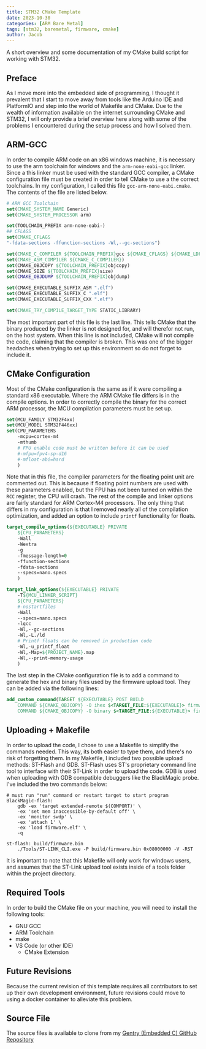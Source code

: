 ```yaml
---
title: STM32 CMake Template
date: 2023-10-30
categories: [ARM Bare Metal]
tags: [stm32, baremetal, firmware, cmake]
author: Jacob
---
```


A short overview and some documentation of my CMake build script for working with STM32.

## Preface
As I move more into the embedded side of programming, I thought it prevalent that I start to move away from tools like the Arduino IDE and PlatformIO and step into the world of Makefile and CMake. Due to the wealth of information available on the internet surrounding CMake and STM32, I will only provide a brief overview here along with some of the problems I encountered during the setup process and how I solved them.

## ARM-GCC
In order to compile ARM code on an x86 windows machine, it is necessary to use the arm toolchain for windows and the `arm-none-eabi-gcc` linker. Since a this linker must be used with the standard GCC compiler, a CMake configuration file must be created in order to tell CMake to use a the correct toolchains. In my configuration, I called this file `gcc-arm-none-eabi.cmake`. The contents of the file are listed below.
```cmake
# ARM GCC Toolchain
set(CMAKE_SYSTEM_NAME Generic)
set(CMAKE_SYSTEM_PROCESSOR arm)

set(TOOLCHAIN_PREFIX arm-none-eabi-)
## CFLAGS
set(CMAKE_CFLAGS
"-fdata-sections -ffunction-sections -Wl,--gc-sections")

set(CMAKE_C_COMPILER ${TOOLCHAIN_PREFIX}gcc ${CMAKE_CFLAGS} ${CMAKE_LDFLAGS})
set(CMAKE_ASM_COMPILER ${CMAKE_C_COMPILER})
set(CMAKE_OBJCOPY ${TOOLCHAIN_PREFIX}objcopy)
set(CMAKE_SIZE ${TOOLCHAIN_PREFIX}size)
set(CMAKE_OBJDUMP ${TOOLCHAIN_PREFIX}objdump)

set(CMAKE_EXECUTABLE_SUFFIX_ASM ".elf")
set(CMAKE_EXECUTABLE_SUFFIX_C ".elf")
set(CMAKE_EXECUTABLE_SUFFIX_CXX ".elf")

set(CMAKE_TRY_COMPILE_TARGET_TYPE STATIC_LIBRARY)
```

The most important part of this file is the last line. This tells CMake that the binary produced by the linker is not designed for, and will therefor not run, on the host system. When this line is not included, CMake will not compile the code, claiming that the compiler is broken. This was one of the bigger headaches when trying to set up this environment so do not forget to include it.

## CMake Configuration
Most of the CMake configuration is the same as if it were compiling a standard x86 executable. Where the ARM CMake file differs is in the compile options. In order to correctly compile the binary for the correct ARM processor, the MCU compilation parameters must be set up.
```cmake
set(MCU_FAMILY STM32F4xx)
set(MCU_MODEL STM32F446xx)
set(CPU_PARAMETERS
    -mcpu=cortex-m4
    -mthumb
    # FPU enable code must be written before it can be used
    #-mfpu=fpv4-sp-d16
    #-mfloat-abi=hard
    )
```

Note that in this file, the compiler parameters for the floating point unit are commented out. This is because if floating point numbers are used with these parameters enabled, but the FPU has not been turned on within the `RCC` register, the CPU will crash.
The rest of the compile and linker options are fairly standard for ARM Cortex-M4 processors. The only thing that differs in my configuration is that I removed nearly all of the compilation optimization, and added an option to include `printf` functionality for floats.
```cmake
target_compile_options(${EXECUTABLE} PRIVATE
    ${CPU_PARAMETERS}
    -Wall
    -Wextra
    -g
    -fmessage-length=0
    -ffunction-sections
    -fdata-sections
    --specs=nano.specs 
    )

target_link_options(${EXECUTABLE} PRIVATE
    -T${MCU_LINKER_SCRIPT}
    ${CPU_PARAMETERS}
    #-nostartfiles
    -Wall
    --specs=nano.specs
    -lgcc
    -Wl,--gc-sections
    -Wl,-L./ld
    # Printf floats can be removed in production code
    -Wl,-u_printf_float
    -Wl,-Map=${PROJECT_NAME}.map
    -Wl,--print-memory-usage
    )
```

The last step in the CMake configuration file is to add a command to generate the hex and binary files used by the firmware upload tool. They can be added via the following lines:
```cmake
add_custom_command(TARGET ${EXECUTABLE} POST_BUILD
    COMMAND ${CMAKE_OBJCOPY} -O ihex $<TARGET_FILE:${EXECUTABLE}> firmware.hex
    COMMAND ${CMAKE_OBJCOPY} -O binary $<TARGET_FILE:${EXECUTABLE}> firmware.bin)
```

## Uploading + Makefile
In order to upload the code, I chose to use a Makefile to simplify the commands needed. This way, its both easier to type them, and there's no risk of forgetting them. In my Makefile, I included two possible upload methods: ST-Flash and GDB. ST-Flash uses ST's proprietary command line tool to interface with their ST-Link in order to upload the code. GDB is used when uploading with GDB compatible debuggers like the BlackMagic probe. I've included the two commands below:

```make
# must run "run" command or restart target to start program
BlackMagic-flash:
	gdb -ex 'target extended-remote $(COMPORT)' \
	-ex 'set mem inaccessible-by-default off' \
	-ex 'monitor swdp' \
	-ex 'attach 1' \
	-ex 'load firmware.elf' \
	-q

st-flash: build/firmware.bin
	./Tools/ST-LINK_CLI.exe -P build/firmware.bin 0x08000000 -V -RST
```

It is important to note that this Makefile will only work for windows users, and assumes that the ST-Link upload tool exists inside of a tools folder within the project directory.

## Required Tools
In order to build the CMake file on your machine, you will need to install the following tools:
- GNU GCC
- ARM Toolchain
- make
- VS Code (or other IDE)
	- CMake Extension

## Future Revisions
Because the current revision of this template requires all contributors to set up their own development environment, future revisions could move to using a docker container to alleviate this problem.
## Source File
The source files is available to clone from my [Gentry (Embedded C) GitHub Repository](https://github.com/Jchisholm204/Gentry/tree/main/STM32F446/STM32%20Cmake%20Template) 